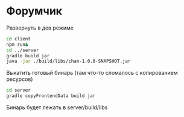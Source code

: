 # Форумчик

Развернуть в дев режиме
```bash
cd client
npm run&
cd ../server
gradle build jar
java -jar ./build/libs/chan-1.0.0-SNAPSHOT.jar
```

Выкатить готовый бинарь (там что-то сломалось с копированием ресурсов)
```bash
cd server
gradle copyFrontendData build jar
```
Бинарь будет лежать в server/build/libs